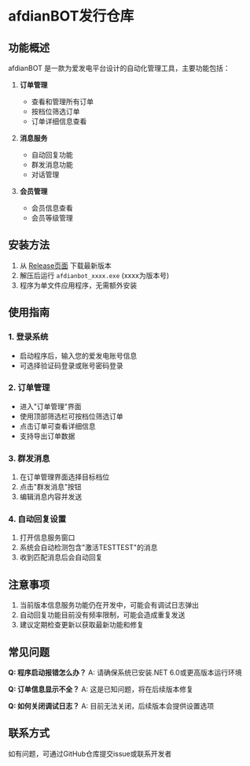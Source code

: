 # afdianBOT发行仓库

## 功能概述
afdianBOT 是一款为爱发电平台设计的自动化管理工具，主要功能包括：

1. **订单管理**
   - 查看和管理所有订单
   - 按档位筛选订单
   - 订单详细信息查看

2. **消息服务**
   - 自动回复功能
   - 群发消息功能
   - 对话管理

3. **会员管理**
   - 会员信息查看
   - 会员等级管理

## 安装方法

1. 从 [Release页面](https://github.com/SXM081115/afdianBOT-RELEASE/releases) 下载最新版本
2. 解压后运行 `afdianbot_xxxx.exe` (xxxx为版本号)
3. 程序为单文件应用程序，无需额外安装

## 使用指南

### 1. 登录系统
- 启动程序后，输入您的爱发电账号信息
- 可选择验证码登录或账号密码登录

### 2. 订单管理
- 进入"订单管理"界面
- 使用顶部筛选栏可按档位筛选订单
- 点击订单可查看详细信息
- 支持导出订单数据

### 3. 群发消息
1. 在订单管理界面选择目标档位
2. 点击"群发消息"按钮
3. 编辑消息内容并发送

### 4. 自动回复设置
1. 打开信息服务窗口
2. 系统会自动检测包含"激活TESTTEST"的消息
3. 收到匹配消息后会自动回复

## 注意事项

1. 当前版本信息服务功能仍在开发中，可能会有调试日志弹出
2. 自动回复功能目前没有频率限制，可能会造成重复发送
3. 建议定期检查更新以获取最新功能和修复

## 常见问题

**Q: 程序启动报错怎么办？**
A: 请确保系统已安装.NET 6.0或更高版本运行环境

**Q: 订单信息显示不全？**
A: 这是已知问题，将在后续版本修复

**Q: 如何关闭调试日志？**
A: 目前无法关闭，后续版本会提供设置选项

## 联系方式
如有问题，可通过GitHub仓库提交issue或联系开发者